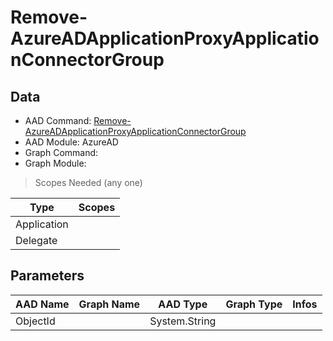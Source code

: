 # Remove-AzureADApplicationProxyApplicationConnectorGroup

> 

## Data

+ AAD Command: [Remove-AzureADApplicationProxyApplicationConnectorGroup](https://docs.microsoft.com/en-us/powershell/module/AzureAD/Remove-AzureADApplicationProxyApplicationConnectorGroup)
+ AAD Module: AzureAD
+ Graph Command: []()
+ Graph Module: 

> Scopes Needed (any one)

|Type|Scopes|
|---|---|
|Application||
|Delegate||

## Parameters

|AAD Name|Graph Name|AAD Type|Graph Type|Infos|
|---|---|---|---|---|
|ObjectId||System.String|||


